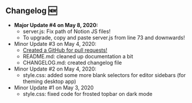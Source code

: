 ## Changelog 🆕

- **Major Update #4 on May 8, 2020:**
  - server.js: Fix path of Notion JS files!
  - To upgrade, copy and paste server.js from line 73 and downwards!
- Minor Update #3 on May 4, 2020:
  - [Created a GitHub for pull requests!](https://github.com/pixelyunicorn/notion-but-cooler)
  - README.md: cleaned up documentation a bit
  - CHANGELOG.md: created changelog file
- Minor Update #2 on May 4, 2020:
  - style.css: added some more blank selectors for editor sidebars (for theming desktop app)
- Minor Update #1 on May 3, 2020
  - style.css: fixed code for frosted topbar on dark mode
